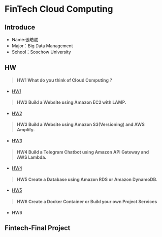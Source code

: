# FinTech Cloud Computing
## Introduce
* Name:張皓崴
* Major：Big Data Management
* School：Soochow University
## HW
> #### HW1 What do you think of Cloud Computing ?
* [HW1](https://github.com/Hao-wei-Chang/lab/blob/main/homework/HW1.md)
> #### HW2 Build a Website using Amazon EC2 with LAMP.
* [HW2](https://github.com/Hao-wei-Chang/lab/blob/main/homework/HW2.md)
> #### HW3 Build a Website using Amazon S3(Versioning) and AWS Amplify.
* [HW3](https://github.com/Hao-wei-Chang/lab/blob/main/homework/HW3.md)
> #### HW4 Build a Telegram Chatbot using Amazon API Gateway and AWS Lambda.
* [HW4](https://github.com/Hao-wei-Chang/lab/blob/main/homework/HW4.md)
> #### HW5 Create a Database using Amazon RDS or Amazon DynamoDB.
* [HW5](https://www.youtube.com/watch?v=zIajAsHrirs)
> #### HW6 Create a Docker Container or Build your own Project Services
* HW6 
## Fintech-Final Project
